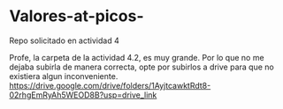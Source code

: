 # Valores-at-picos-
Repo solicitado en actividad 4

Profe, la carpeta de la actividad 4.2, es muy grande. Por lo que no me dejaba subirla de manera correcta, opte por subirlos a drive para que no existiera algun inconveniente.
https://drive.google.com/drive/folders/1AyjtcawktRdt8-02rhgEmRyAh5WEOD8B?usp=drive_link
